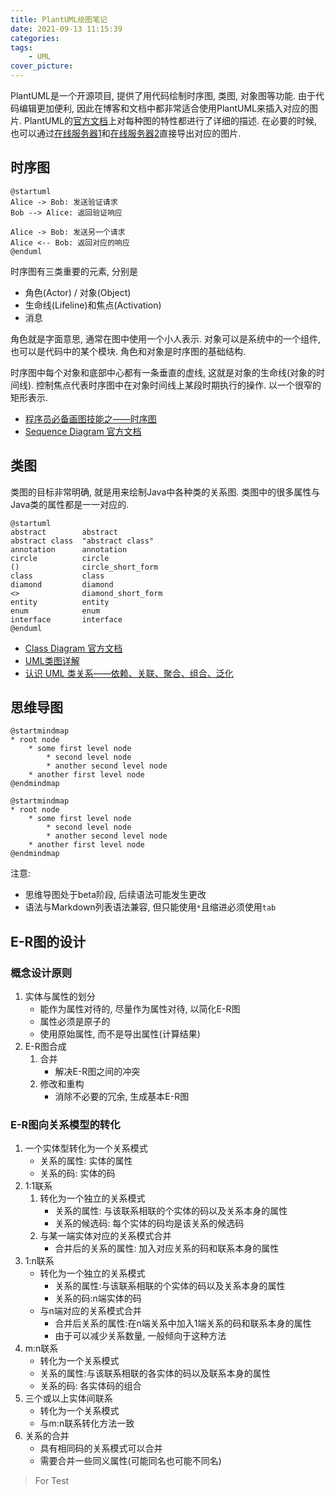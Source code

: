 ```yaml
---
title: PlantUML绘图笔记
date: 2021-09-13 11:15:39
categories:
tags:
	- UML
cover_picture:
---
```

<!-- <script type="text/javascript" src="https://cdnjs.cloudflare.com/ajax/libs/mathjax/2.7.4/MathJax.js?config=default"></script> -->


PlantUML是一个开源项目, 提供了用代码绘制时序图, 类图, 对象图等功能. 由于代码编辑更加便利, 因此在博客和文档中都非常适合使用PlantUML来插入对应的图片. PlantUML的[官方文档](https://plantuml.com/zh/)上对每种图的特性都进行了详细的描述. 在必要的时候, 也可以通过[在线服务器1](http://www.plantuml.com/plantuml/uml/SyfFKj2rKt3CoKnELR1Io4ZDoSa70000)和[在线服务器2](https://www.planttext.com/)直接导出对应的图片.

时序图
--------------

```plantuml
@startuml
Alice -> Bob: 发送验证请求
Bob --> Alice: 返回验证响应

Alice -> Bob: 发送另一个请求
Alice <-- Bob: 返回对应的响应
@enduml
```

时序图有三类重要的元素, 分别是

- 角色(Actor) / 对象(Object)
- 生命线(Lifeline)和焦点(Activation)
- 消息

角色就是字面意思, 通常在图中使用一个小人表示. 对象可以是系统中的一个组件, 也可以是代码中的某个模块. 角色和对象是时序图的基础结构.

时序图中每个对象和底部中心都有一条垂直的虚线, 这就是对象的生命线(对象的时间线). 控制焦点代表时序图中在对象时间线上某段时期执行的操作. 以一个很窄的矩形表示. 


- [程序员必备画图技能之——时序图](https://www.cnblogs.com/54chensongxia/p/13236965.html)
- [Sequence Diagram 官方文档](https://plantuml.com/en/sequence-diagram)



类图
----------

类图的目标非常明确, 就是用来绘制Java中各种类的关系图. 类图中的很多属性与Java类的属性都是一一对应的.

```plantuml
@startuml
abstract        abstract
abstract class  "abstract class"
annotation      annotation
circle          circle
()              circle_short_form
class           class
diamond         diamond
<>              diamond_short_form
entity          entity
enum            enum
interface       interface
@enduml
```

- [Class Diagram 官方文档](https://plantuml.com/en/class-diagram)
- [UML类图详解](https://www.jianshu.com/p/38489621d218)
- [认识 UML 类关系——依赖、关联、聚合、组合、泛化](https://blog.csdn.net/K346K346/article/details/59582926)


思维导图
----------------

```
@startmindmap
* root node
	* some first level node
		* second level node
		* another second level node
	* another first level node
@endmindmap
```

```plantuml
@startmindmap
* root node
	* some first level node
		* second level node
		* another second level node
	* another first level node
@endmindmap
```

注意:
- 思维导图处于beta阶段, 后续语法可能发生更改
- 语法与Markdown列表语法兼容, 但只能使用`*`且缩进必须使用`tab`



E-R图的设计
-----------------------


### 概念设计原则
1. 实体与属性的划分
	- 能作为属性对待的, 尽量作为属性对待, 以简化E-R图
	- 属性必须是原子的
	- 使用原始属性, 而不是导出属性(计算结果)
2. E-R图合成
	1. 合并
		- 解决E-R图之间的冲突
	2. 修改和重构
		- 消除不必要的冗余, 生成基本E-R图

### E-R图向关系模型的转化
1. 一个实体型转化为一个关系模式
	- 关系的属性: 实体的属性
	- 关系的码: 实体的码
2. 1:1联系
	1. 转化为一个独立的关系模式
		- 关系的属性: 与该联系相联的个实体的码以及关系本身的属性
		- 关系的候选码: 每个实体的码均是该关系的候选码
	2. 与某一端实体对应的关系模式合并
		- 合并后的关系的属性: 加入对应关系的码和联系本身的属性
3. 1:n联系
	- 转化为一个独立的关系模式
		- 关系的属性:与该联系相联的个实体的码以及关系本身的属性
		- 关系的码:n端实体的码
	- 与n端对应的关系模式合并
		- 合并后关系的属性:在n端关系中加入1端关系的码和联系本身的属性
		- 由于可以减少关系数量, 一般倾向于这种方法
4. m:n联系
	- 转化为一个关系模式
	- 关系的属性:与该联系相联的各实体的码以及联系本身的属性
	- 关系的码: 各实体码的组合
5. 三个或以上实体间联系
	- 转化为一个关系模式
	- 与m:n联系转化方法一致
6. 关系的合并
	- 具有相同码的关系模式可以合并
	- 需要合并一些同义属性(可能同名也可能不同名) 

> For Test